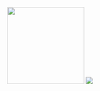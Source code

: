 <img height="180em" src="https://github-readme-stats.vercel.app/api?username=andrecrjr&show_icons=true&hide_border=true&&count_private=true&include_all_commits=true" />
<a href="https://wakatime.com"><img src="https://wakatime.com/share/@b64f37e5-c596-4278-bf05-2865d885d1ab/841e643b-fbe8-40de-ab49-3b248fa0d3ec.png" /></a>
